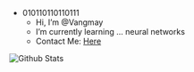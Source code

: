 - 010110110110111
  - Hi, I’m @Vangmay
  - I’m currently learning ... neural networks
  - Contact Me: [Here](mailto:vangmay.sachan16@gmail.com)

![Github Stats](https://github-readme-stats.vercel.app/api?username=Vangmay&show_icons=true&theme=tokyonight&count_private=true)

